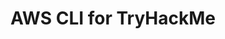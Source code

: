 ---
layout: ../../../../../layouts/MarkdownLayout.astro
roomName: Setting up AWS CLI for TryHackMe
title: 'AWS CLI for TryHackMe'
description: 'Not a room walkthrough, but a walkthrough of how I configure the AWS CLI to play the THM Attacking and Defending AWS rooms.'
learningPath: Attacking and Defending AWS
pubDate: Tod
published: false
image:
  url: '/blog-images/tryhackme-aws-cli.png'
  alt: 'Cloud graphic with AWS Cloud 101 room name and TryHackMe logo.'
---